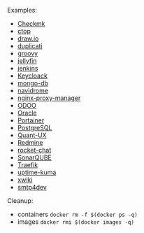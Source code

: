 Examples:

- [Checkmk](checkmk/README.md)
- [ctop](ctop/README.md)
- [draw.io](draw-io/README.md)
- [duplicati](duplicati/README.md)
- [groovy](groovy/README.md)
- [jellyfin](jellyfin/README.md)
- [jenkins](jenkins/README.md)
- [Keycloack](keycloack/README.md)
- [mongo-db](mongo/README.md)
- [navidrome](navidrome/README.md)
- [nginx-proxy-manager](nginx-proxy-manager/README.md)
- [ODOO](odoo/README.md)
- [Oracle](oracle-versions/README.md)
- [Portainer](portainer/README.md)
- [PostgreSQL](postgresql/README.md)
- [Quant-UX](quant-ux/README.md)
- [Redmine](redmine/README.md)
- [rocket-chat](rocket-chat/README.md)
- [SonarQUBE](sonar-qube/README.md)
- [Traefik](traefik/README.md)
- [uptime-kuma](uptime-kuma/README.md)
- [xwiki](xwiki/README.md)
- [smtp4dev](smtp4dev/README.md)

Cleanup:

- containers `docker rm -f $(docker ps -q)`
- images `docker rmi $(docker images -q)`
